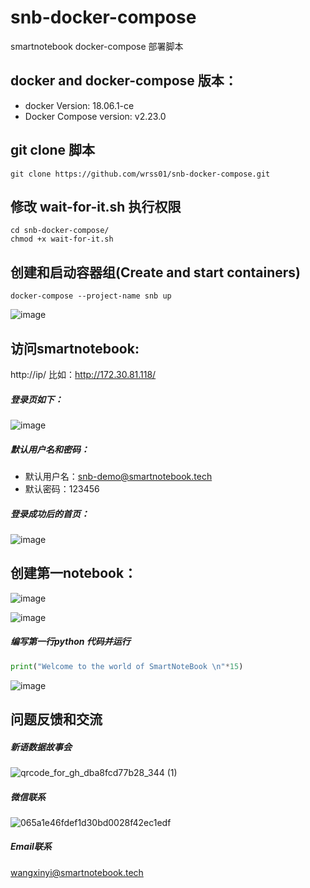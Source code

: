 # snb-docker-compose
smartnotebook docker-compose 部署脚本

## docker and docker-compose 版本：
- docker Version: 18.06.1-ce
- Docker Compose version: v2.23.0

## git clone 脚本
```shell
git clone https://github.com/wrss01/snb-docker-compose.git
```
## 修改 wait-for-it.sh 执行权限
```shell
cd snb-docker-compose/
chmod +x wait-for-it.sh 
```

## 创建和启动容器组(Create and start containers)
```shell
docker-compose --project-name snb up
```

![image](https://github.com/wrss01/snb-docker-compose/assets/39665821/8d1fa962-fdcf-4b8f-8eea-65cb40887d85)

## 访问smartnotebook:
http://ip/
比如：http://172.30.81.118/

##### 登录页如下：

![image](https://github.com/wrss01/snb-docker-compose/assets/39665821/6a7cb7e0-593c-4071-b7f6-4e945d26b8f9)

##### 默认用户名和密码：

- 默认用户名：snb-demo@smartnotebook.tech
- 默认密码：123456

##### 登录成功后的首页：

![image](https://github.com/wrss01/snb-docker-compose/assets/39665821/e3c35e3c-10c5-4447-a0b0-59f78f47db63)

## 创建第一notebook：

![image](https://github.com/wrss01/snb-docker-compose/assets/39665821/8dda2eaa-77a6-4ed7-99d8-81537af834bd)

![image](https://github.com/wrss01/snb-docker-compose/assets/39665821/bec3d224-dc31-4b8e-9ef4-0b30a708151c)

##### 编写第一行python 代码并运行

```python
print("Welcome to the world of SmartNoteBook \n"*15)
```

![image](https://github.com/wrss01/snb-docker-compose/assets/39665821/fc4d4830-833d-434b-bb46-d5d815b52b86)

## 问题反馈和交流
##### 新语数据故事会
![qrcode_for_gh_dba8fcd77b28_344 (1)](https://github.com/wrss01/snb-docker-compose/assets/39665821/6c684741-2ec3-4247-96d0-6ba515de203d)

##### 微信联系

![065a1e46fdef1d30bd0028f42ec1edf](https://github.com/wrss01/snb-docker-compose/assets/39665821/723e9eeb-f210-4cdd-bea4-f19d3ac961a2)

##### Email联系
wangxinyi@smartnotebook.tech
